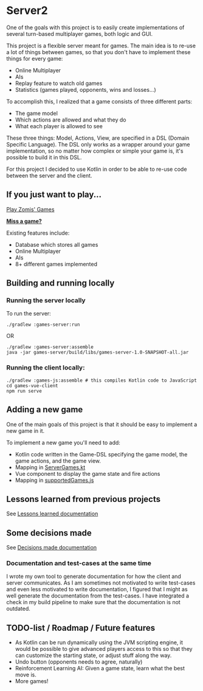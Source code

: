 # Server2

One of the goals with this project is to easily create implementations of several turn-based multiplayer games, both logic and GUI.

This project is a flexible server meant for games. The main idea is to re-use a lot of things between games, so that you don't have to implement these things for every game:

- Online Multiplayer
- AIs
- Replay feature to watch old games
- Statistics (games played, opponents, wins and losses...)

To accomplish this, I realized that a game consists of three different parts:

- The game model
- Which actions are allowed and what they do
- What each player is allowed to see

These three things: Model, Actions, View, are specified in a DSL (Domain Specific Language). The DSL only works as a wrapper around your game implementation, so no matter how complex or simple your game is, it's possible to build it in this DSL.

For this project I decided to use Kotlin in order to be able to re-use code between the server and the client.

## If you just want to play...

[Play Zomis' Games](https://games.zomis.net)

[**Miss a game?**](https://github.com/Zomis/Games/issues/5)

Existing features include:

- Database which stores all games
- Online Multiplayer
- AIs
- 8+ different games implemented

## Building and running locally

### Running the server locally

To run the server:

    ./gradlew :games-server:run

OR

    ./gradlew :games-server:assemble
    java -jar games-server/build/libs/games-server-1.0-SNAPSHOT-all.jar

### Running the client locally:

    ./gradlew :games-js:assemble # this compiles Kotlin code to JavaScript
    cd games-vue-client
    npm run serve

## Adding a new game

One of the main goals of this project is that it should be easy to implement a new game in it.

To implement a new game you'll need to add:

- Kotlin code written in the Game-DSL specifying the game model, the game actions, and the game view.
- Mapping in [ServerGames.kt](https://github.com/Zomis/Server2/blob/master/games-server/src/main/kotlin/net/zomis/games/server2/ServerGames.kt)
- Vue component to display the game state and fire actions
- Mapping in [supportedGames.js](https://github.com/Zomis/Server2/blob/master/games-vue-client/src/supportedGames.js)

## Lessons learned from previous projects

See [Lessons learned documentation](https://github.com/Zomis/Games/blob/master/documentation/LESSONS_LEARNED.md)

## Some decisions made

See [Decisions made documentation](https://github.com/Zomis/Games/blob/master/documentation/DECISIONS_MADE.md)

### Documentation and test-cases at the same time

I wrote my own tool to generate documentation for how the client and server communicates. As I am sometimes not motivated to write test-cases and even less motivated to write documentation, I figured that I might as well generate the documentation from the test-cases. I have integrated a check in my build pipeline to make sure that the documentation is not outdated.

## TODO-list / Roadmap / Future features

- As Kotlin can be run dynamically using the JVM scripting engine, it would be possible to give advanced players access to this so that they can customize the starting state, or adjust stuff along the way.
- Undo button (opponents needs to agree, naturally)
- Reinforcement Learning AI: Given a game state, learn what the best move is.
- More games!
